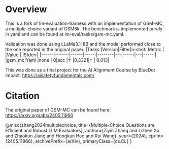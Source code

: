 # Overview
This is a fork of lm-evaluation-harness with an implementation of GSM-MC, a multiple-choice variant of GSM8k.
The benchmark is implemented purely in yaml and can be found at lm-eval/tasks/gsm-mc.yaml.

Validation was done using LLaMa3.1-8B and the model performed close to the one reported in the original paper.
|Tasks |Version|Filter|n-shot| Metric |   |Value |   |Stderr|
|------|-------|------|-----:|--------|---|-----:|---|-----:|
|gsm_mc|Yaml   |none  |     0|acc     |↑  |0.3321|±  | 0.013|


This was done as a final project for the AI Alignment Course by BlueDot Impact.
https://aisafetyfundamentals.com/


# Citation
The original paper of GSM-MC can be found here: https://arxiv.org/abs/2405.11966

@misc{zhang2024multiplechoice,
      title={Multiple-Choice Questions are Efficient and Robust LLM Evaluators}, 
      author={Ziyin Zhang and Lizhen Xu and Zhaokun Jiang and Hongkun Hao and Rui Wang},
      year={2024},
      eprint={2405.11966},
      archivePrefix={arXiv},
      primaryClass={cs.CL}
}
